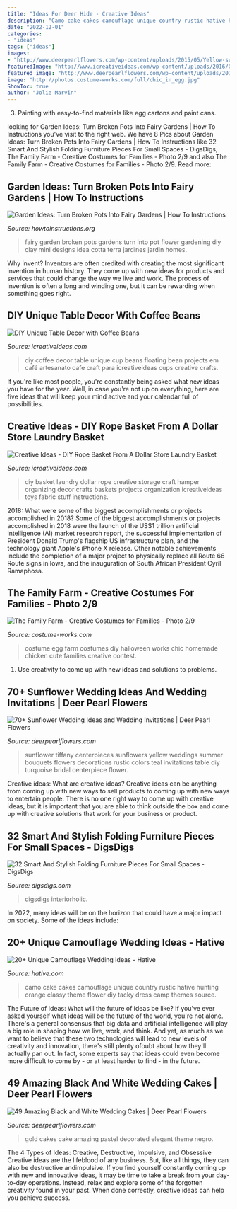 ```yaml
---
title: "Ideas For Deer Hide - Creative Ideas"
description: "Camo cake cakes camouflage unique country rustic hative hunting orange classy theme flower diy tacky dress camp themes source"
date: "2022-12-01"
categories:
- "ideas"
tags: ["ideas"]
images:
- "http://www.deerpearlflowers.com/wp-content/uploads/2015/05/Yellow-sunflowers-and-tiffany-blue-flower-wedding-cengterpieces.jpg"
featuredImage: "http://www.icreativeideas.com/wp-content/uploads/2016/07/Creative-Ideas-DIY-Rope-Basket-From-A-Dollar-Store-Laundry-Basket.jpg"
featured_image: "http://www.deerpearlflowers.com/wp-content/uploads/2015/05/white-gold-and-black-omre-wedding-cake.jpg"
image: "http://photos.costume-works.com/full/chic_in_egg.jpg"
ShowToc: true
author: "Jolie Marvin"
---
```



3. Painting with easy-to-find materials like egg cartons and paint cans.

	

		
looking for Garden Ideas: Turn Broken Pots Into Fairy Gardens | How To Instructions you've visit to the right web. We have 8 Pics about Garden Ideas: Turn Broken Pots Into Fairy Gardens | How To Instructions like 32 Smart And Stylish Folding Furniture Pieces For Small Spaces - DigsDigs, The Family Farm - Creative Costumes for Families - Photo 2/9 and also The Family Farm - Creative Costumes for Families - Photo 2/9. Read more:
		
    
## Garden Ideas: Turn Broken Pots Into Fairy Gardens | How To Instructions

<img loading=lazy src="http://www.howtoinstructions.org/wp-content/uploads/2015/05/Garden-Ideas-Turn-Broken-Pots-Into-Fairy-Gardens-8-600x896.jpg" onerror="this.onerror=null;this.src='https://tse1.mm.bing.net/th?id=OIP.NEx46aLtzvRlPFJ1AjLhewHaLD&amp;pid=15.1';" alt="Garden Ideas: Turn Broken Pots Into Fairy Gardens | How To Instructions">

_Source: howtoinstructions.org_

>fairy garden broken pots gardens turn into pot flower gardening diy clay mini designs idea cotta terra jardines jardin homes. 

	

Why invent?
Inventors are often credited with creating the most significant invention in human history. They come up with new ideas for products and services that could change the way we live and work. The process of invention is often a long and winding one, but it can be rewarding when something goes right.

    
## DIY Unique Table Decor With Coffee Beans

<img loading=lazy src="https://www.icreativeideas.com/wp-content/uploads/2014/03/DIY-Unique-Table-Decor-with-Coffee-Beans-1.jpg" onerror="this.onerror=null;this.src='https://tse3.mm.bing.net/th?id=OIP.kX9AMlGgA-JXPX-03-MgdgHaHa&amp;pid=15.1';" alt="DIY Unique Table Decor with Coffee Beans">

_Source: icreativeideas.com_

>diy coffee decor table unique cup beans floating bean projects em café artesanato cafe craft para icreativeideas cups creative crafts. 

	

If you're like most people, you're constantly being asked what new ideas you have for the year. Well, in case you're not up on everything, here are five ideas that will keep your mind active and your calendar full of possibilities. 

    
## Creative Ideas - DIY Rope Basket From A Dollar Store Laundry Basket

<img loading=lazy src="http://www.icreativeideas.com/wp-content/uploads/2016/07/Creative-Ideas-DIY-Rope-Basket-From-A-Dollar-Store-Laundry-Basket.jpg" onerror="this.onerror=null;this.src='https://tse1.mm.bing.net/th?id=OIP.Pra_PEU7vFAXWVkBJj4FQQHaJ6&amp;pid=15.1';" alt="Creative Ideas - DIY Rope Basket From A Dollar Store Laundry Basket">

_Source: icreativeideas.com_

>diy basket laundry dollar rope creative storage craft hamper organizing decor crafts baskets projects organization icreativeideas toys fabric stuff instructions. 

	

2018: What were some of the biggest accomplishments or projects accomplished in 2018?
Some of the biggest accomplishments or projects accomplished in 2018 were the launch of the US$1 trillion artificial intelligence (AI) market research report, the successful implementation of President Donald Trump's flagship US infrastructure plan, and the technology giant Apple's iPhone X release. Other notable achievements include the completion of a major project to physically replace all Route 66 Route signs in Iowa, and the inauguration of South African President Cyril Ramaphosa.

    
## The Family Farm - Creative Costumes For Families - Photo 2/9

<img loading=lazy src="http://photos.costume-works.com/full/chic_in_egg.jpg" onerror="this.onerror=null;this.src='https://tse4.mm.bing.net/th?id=OIP.oCKNyLIR6bL-b-E7D6jukQHaJ3&amp;pid=15.1';" alt="The Family Farm - Creative Costumes for Families - Photo 2/9">

_Source: costume-works.com_

>costume egg farm costumes diy halloween works chic homemade chicken cute families creative contest. 

	

1. Use creativity to come up with new ideas and solutions to problems.

    
## 70+ Sunflower Wedding Ideas And Wedding Invitations | Deer Pearl Flowers

<img loading=lazy src="http://www.deerpearlflowers.com/wp-content/uploads/2015/05/Yellow-sunflowers-and-tiffany-blue-flower-wedding-cengterpieces.jpg" onerror="this.onerror=null;this.src='https://tse2.mm.bing.net/th?id=OIP.ks0EUoO_hYXh2kWx_zn2XgHaLH&amp;pid=15.1';" alt="70+ Sunflower Wedding Ideas and Wedding Invitations | Deer Pearl Flowers">

_Source: deerpearlflowers.com_

>sunflower tiffany centerpieces sunflowers yellow weddings summer bouquets flowers decorations rustic colors teal invitations table diy turquoise bridal centerpiece flower. 

	

Creative ideas: What are creative ideas?
Creative ideas can be anything from coming up with new ways to sell products to coming up with new ways to entertain people. There is no one right way to come up with creative ideas, but it is important that you are able to think outside the box and come up with creative solutions that work for your business or product.

    
## 32 Smart And Stylish Folding Furniture Pieces For Small Spaces - DigsDigs

<img loading=lazy src="https://www.digsdigs.com/photos/smart-and-stylish-folding-furniture-pieces-for-small-spaces-23-554x831.jpg" onerror="this.onerror=null;this.src='https://tse2.mm.bing.net/th?id=OIP.YqzM-QtKHEYNs9U_TvLa5AHaLH&amp;pid=15.1';" alt="32 Smart And Stylish Folding Furniture Pieces For Small Spaces - DigsDigs">

_Source: digsdigs.com_

>digsdigs interiorholic. 

	

In 2022, many ideas will be on the horizon that could have a major impact on society. Some of the ideas include: 

    
## 20+ Unique Camouflage Wedding Ideas - Hative

<img loading=lazy src="https://hative.com/wp-content/uploads/2014/06/camouflage-wedding-ideas/9-camouflage-wedding-cake.jpg" onerror="this.onerror=null;this.src='https://tse2.mm.bing.net/th?id=OIP.CT-ES8aGLL6FcqEiPBm4rgHaJ4&amp;pid=15.1';" alt="20+ Unique Camouflage Wedding Ideas - Hative">

_Source: hative.com_

>camo cake cakes camouflage unique country rustic hative hunting orange classy theme flower diy tacky dress camp themes source. 

	

The Future of Ideas: What will the future of ideas be like?
If you've ever asked yourself what ideas will be the future of the world, you're not alone. There's a general consensus that big data and artificial intelligence will play a big role in shaping how we live, work, and think. And yet, as much as we want to believe that these two technologies will lead to new levels of creativity and innovation, there's still plenty ofoubt about how they'll actually pan out. In fact, some experts say that ideas could even become more difficult to come by - or at least harder to find - in the future.

    
## 49 Amazing Black And White Wedding Cakes | Deer Pearl Flowers

<img loading=lazy src="http://www.deerpearlflowers.com/wp-content/uploads/2015/05/white-gold-and-black-omre-wedding-cake.jpg" onerror="this.onerror=null;this.src='https://tse4.mm.bing.net/th?id=OIP.TW2r4CU7giAC331U5E235AHaK8&amp;pid=15.1';" alt="49 Amazing Black and White Wedding Cakes | Deer Pearl Flowers">

_Source: deerpearlflowers.com_

>gold cakes cake amazing pastel decorated elegant theme negro. 

	

The 4 Types of Ideas: Creative, Destructive, Impulsive, and Obsessive
Creative ideas are the lifeblood of any business. But, like all things, they can also be destructive andimpulsive. If you find yourself constantly coming up with new and innovative ideas, it may be time to take a break from your day-to-day operations. Instead, relax and explore some of the forgotten creativity found in your past. When done correctly, creative ideas can help you achieve success.


